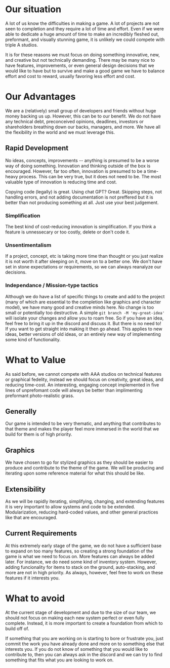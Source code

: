 # Our situation
A lot of us know the difficulties in making a game. A lot of projects are not
seen to completion and they require a lot of time and effort. Even if we were
able to dedicate a huge amount of time to make an incredibly fleshed out,
preformant, and visually stunning game, it is unlikely we could compete with
triple A studios.

It is for these reasons we must focus on doing something innovative, new, and
creative but not technically demanding. There may be many nice to have features,
improvements, or even general design decisions that we would like to have but to
survive and make a good game we have to balance effort and cost to reward,
usually favoring less effort and cost.

# Our Advantages
We are a (relatively) small group of developers and friends without huge money
backing us up. However, this can be to our benefit. We do not have any technical
debt, preconceived opinions, deadlines, investors or shareholders breathing down
our backs, managers, and more. We have all the flexibility in the world and we
must leverage this.

## Rapid Development
No ideas, concepts, improvements -- anything is presumed to be a worse way of
doing something. Innovation and thinking outside of the box is encouraged.
However, far too often, innovation is presumed to be a time-heavy process. This
can be very true, but it does not need to be. The most valuable type of
innovation is reducing time and cost. 

Copying code (legally) is great. Using chat GPT? Great. Skipping steps, not
handling errors, and not adding documentation is not preffered but it is better
than not producing something at all. Just use your best judgement.

### Simplification
The best kind of cost-reducing innovation is simplification. If you think a
feature is unnessecary or too costly, delete or don't code it.

### Unsentimentalism
If a project, concept, etc is taking more time than thought or you just realize
it is not worth it after sleeping on it, move on to a better one. We don't have
set in stone expectations or requirements, so we can always reanalyze our
decisions.

### Independance / Mission-type tactics
Although we do have a list of specific things to create and add to the project
(many of which are essential to the completion like graphics and character
model), we have many good and creative minds here. No change is too small or
potentially too destructive. A simple `git branch -M 'my-great-idea'` will
isolate your changes and allow you to roam free. So if you have an idea, feel
free to bring it up in the discord and discuss it. But there is no need to! If
you want to get straight into making it then go ahead. This applies to new
ideas, better versions of old ideas, or an entirely new way of implementing some
kind of functionality.

# What to Value
As said before, we cannot compete with AAA studios on technical features or
graphical fedelity, instead we should focus on creativity, great ideas, and
reducing time-cost. An interesting, engaging concept implemented in five lines
of unprefomant code will always be better than implimenting preformant
photo-realistic grass.

## Generally
Our game is intended to be very thematic, and anything that contributes to that
theme and makes the player feel more immersed in the world that we build for
them is of high priority.

## Graphics
We have chosen to go for stylized graphics as they should be easier to produce
and contribute to the theme of the game. We will be producing and iterating upon
some reference material for what this should be like.

## Extensibility
As we will be rapidly iterating, simplifying, changing, and extending features
it is very important to allow systems and code to be extended. Modularization,
reducing hard-coded values, and other general practices like that are
encouraged.

## Current Requirements
At this extremely early stage of the game, we do not have a sufficient base to
expand on too many features, so creating a strong foundation of the game is what
we need to focus on. More features can always be added later. For instance, we
do need some kind of inventory system. However, adding funcionality for items to
stack on the ground, auto-stacking, and more are not in high priority. As
always, however, feel free to work on these features if it interests you.

# What to avoid
At the current stage of development and due to the size of our team, we should
not focus on making each new system perfect or even fully complete. Instead, it
is more important to create a foundation from which to build off of.

If something that you are working on is starting to bore or frustrate you, just
commit the work you have already done and more on to something else that
interests you. If you do not know of something that you would like to contribute
to, then you can always ask in the discord and we can try to find something that
fits what you are looking to work on.
